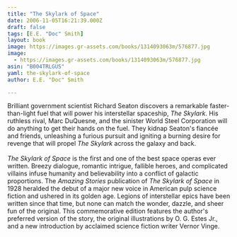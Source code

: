 ```yaml
---
title: "The Skylark of Space"
date: 2006-11-05T16:21:39.000Z
draft: false
tags: [E.E. "Doc" Smith]
layout: book
image: https://images.gr-assets.com/books/1314093063m/576877.jpg
image: 
  - https://images.gr-assets.com/books/1314093063m/576877.jpg
asin: "B004TRLGUS"
yaml: the-skylark-of-space
author: E.E. "Doc" Smith

---
```


Brilliant government scientist Richard Seaton discovers a remarkable faster-than-light fuel that will power his interstellar spaceship, *The Skylark*. His ruthless rival, Marc DuQuesne, and the sinister World Steel Corporation will do anything to get their hands on the fuel. They kidnap Seaton's fiancée and friends, unleashing a furious pursuit and igniting a burning desire for revenge that will propel *The Skylark* across the galaxy and back.  
   
*The Skylark of Space* is the first and one of the best space operas ever written. Breezy dialogue, romantic intrigue, fallible heroes, and complicated villains infuse humanity and believability into a conflict of galactic proportions. The *Amazing Stories* publication of *The Skylark of Space* in 1928 heralded the debut of a major new voice in American pulp science fiction and ushered in its golden age. Legions of interstellar epics have been written since that time, but none can match the wonder, dazzle, and sheer fun of the original. This commemorative edition features the author's preferred version of the story, the original illustrations by O. G. Estes Jr., and a new introduction by acclaimed science fiction writer Vernor Vinge.